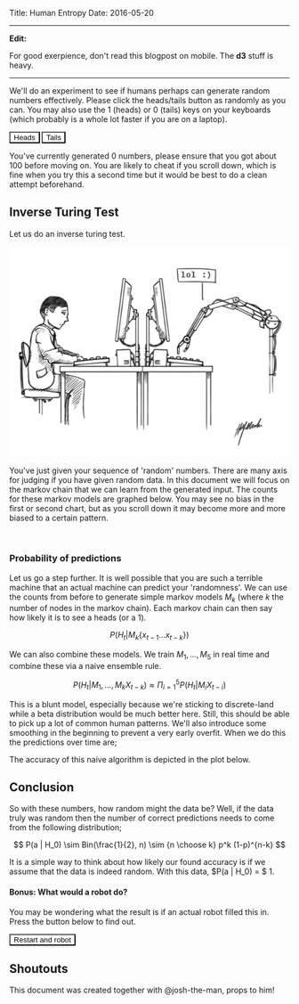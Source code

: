 Title: Human Entropy
Date: 2016-05-20

<link rel="stylesheet" type="text/css" href="/theme/css/c3.css"></link>
<style>
  button.btn{
    background-color: white;
    border-color: black;
  }
</style>
<script src="/theme/js/d3.min.js"></script>
<script src="/theme/js/c3.js"></script>
<script src="/theme/js/redux.js"></script>
<script src="/theme/js/lazy.js"></script>
<script src="/theme/js/lodash.js"></script>
<script src="/theme/js/base-charts.js"></script>

<hr>

**Edit:**

For good exerpience, don't read this blogpost on mobile. The **d3** stuff is heavy.</blockquote>

<hr>

We'll do an experiment to see if humans perhaps can generate random numbers effectively. Please click the heads/tails button as randomly as you can. You may also use the 1 (heads) or 0 (tails) keys on your keyboards (which probably is a whole lot faster if you are on a laptop).

<div id="chart"></div>

<button class="btn btn-default btn-block btn-lg" id="heads">Heads</button>
<button class="btn btn-block btn-lg" id="tails">Tails</button>

You've currently generated <span class="num_items">0</span> numbers, please ensure that you got about 100 before moving on. You are likely to cheat if you scroll down, which is fine when you try this a second time but it would be best to do a clean attempt beforehand.

## Inverse Turing Test

Let us do an inverse turing test.

![](/theme/images/turing.jpg)

You've just given your sequence of 'random' numbers. There are many axis for judging if you have given random data. In this document we will focus on the markov chain that we can learn from the generated input. The counts for these markov models are graphed below. You may see no bias in the first or second chart, but as you scroll down it may become more and more biased to a certain pattern.

<div id="container"></div>

<br>

<h3>Probability of predictions</h3>

Let us go a step further. It is well possible that you are such a terrible machine that an actual machine can predict your 'randomness'. We can use the counts from before to generate simple markov models $M_k$ (where $k$ the number of nodes in the markov chain). Each markov chain can then say how likely it is to see a heads (or a 1).

$$ P(H_t | M_k \{x_{t-1} ... x_{t-k}\}) $$

We can also combine these models. We train $M_1,...,M_5$ in real time and combine these via a naive ensemble rule.

$$ P(H_t | M_1,...,M_k X_{t-k}) \approx \Pi_{i=1}^5 P(H_t | M_i X_{t-i}) $$

This is a blunt model, especially because we're sticking to discrete-land while a beta distribution would be much better here. Still, this should be able to pick up a lot of common human patterns. We'll also introduce some smoothing in the beginning to prevent a very early overfit. When we do this the predictions over time are;

<div id="preds"></div>

The accuracy of this naive algorithm is depicted in the plot below.

<div id="acc"></div>

## Conclusion

So with these numbers, how random might the data be? Well, if the data truly was random then the number of correct predictions needs to come from the following distribution;

$$ P(a | H_0) \sim Bin(\frac{1}{2}, n) \sim {n \choose k} p^k (1-p)^{n-k} $$

It is a simple way to think about how likely our found accuracy is if we assume that the data is indeed random. With this data, $P(a | H_0) = $ <span class="metric">1</span>.

#### Bonus: What would a robot do?

You may be wondering what the result is if an actual robot filled this in. Press the button below to find out.

<button class="btn btn-block btn-lg" id="robot-go">Restart and robot</button>

## Shoutouts

This document was created together with @josh-the-man, props to him!

<script>
const counter = (state = [], action) => {
  switch (action.type) {
    case '0':
      state.push(0)
      return state
    case '1':
      state.push(1)
      return state
    case 'reset':
      return []
    default:
      return state;
  }
};

const predictor = (state = [], action) => {
  switch (action.type){
    case 'predict':
      res = state.pop()
      var totalCorrect = d3.sum(state.map(function(d){return d.correct}))
      var len = state.length
      var lag = 15
      var recentCorrect = d3.sum(state.slice(len - lag, len).map(function(d){return d.correct}))
      if (res) {
        res['v'] = _.last(rawInputStore.getState())
        res['correct'] = res['v'] == Math.round(res['pred'])
        res['cumacc'] = (totalCorrect + res['correct'])/(state.length + 1)
        res['curacc'] = (recentCorrect + res['correct'])/(state.slice(len - lag, len).length + 1)
        state.push(res)
      }
      state.push(predictCurrent())
      return state
    case 'reset':
      return []
    default:
      return state
  }
}

const { createStore } = Redux;
const rawInputStore = createStore(counter);
const predictionStore = createStore(predictor);

function calcAllPairs(len){
  var args = [ len > 0 ? ["1", "0"] : []]
  for (var i = 0; i < len - 1; i++) {
    args.push([",1", ",0"]);
  }

  var base = _.reduce(args, function(a,b){
    return _.flatten(_.map(a, function(x){
      return _.map(b, function(y){
        return x.concat([y]);
      });
    }), true);
  }, [[]]);

  return base.map(function(d){ return [d, 0]})
}

const NUM_CHARTS = 5
const PAIRS = d3.range(NUM_CHARTS + 1).map(calcAllPairs)
  .map(function(d){return _.object(d)})

const render = function(){
  d3.select('.num_items').text(rawInputStore.getState().length);
};

const markov = function(rank){
  return Lazy(rawInputStore.getState())
  .consecutive(rank)
  .countBy(function(d){return d})
  .toArray()
}

const lastFlips = function(n){return Lazy(rawInputStore.getState()).last(n).toArray()}

const prob = function(rank, outcome='1'){
  const past = lastFlips(rank - 1).join(',')
  const mk = markov(rank)
  const nextProbs = _.object(_.filter(mk, function(d){return d[0].indexOf(past) == 0}))
  var res = _.pick(nextProbs, function(v, k){
    return _.endsWith(k, outcome)
  })
  const outcomeP = 5 + (nextProbs[past + ',' + outcome] || 0)
  const notOutcomeP = 5 + (nextProbs[past + ',' + (outcome == '0' ? '1' : '0')] || 0)
  return outcomeP / (outcomeP + notOutcomeP)
}

const predictCurrent = function(){
  res = {
    'i' : rawInputStore.getState().length,
    'p1': prob(1),
    'p2': prob(2),
    'p3': prob(3),
    'p4': prob(4),
    'p5': prob(5)
  }
  l1 = res['p1'] * res['p2'] * res['p3'] * res['p4'] * res['p5']
  l0 = (1- res['p1']) * (1- res['p2']) * (1- res['p3']) * (1- res['p4']) * (1- res['p5'])
  res['pred'] = l1/(l0 + l1)
  return res
}

const getData = function(rank){
  var state_map = PAIRS[rank]
  if(rawInputStore.getState().length > rank){
    state_map = _.extend({}, state_map, _.object(markov(rank)))
  }

  const mk = Object.keys(state_map).map(
    function(k){return [k, state_map[k]]}
  )
  const sum = _.reduce(mk, function(x,y){return x + y[1]}, 0) || 1
  return _.sortBy(mk.map(function(d){return {'pattern': d[0], 'freq': d[1]/sum}}), 'pattern')
}


rawInputStore.subscribe(render);
rawInputStore.subscribe(markov);
rawInputStore.subscribe(function(){ predictionStore.dispatch({type: 'predict'}) } );

render();

d3.select("body").on("keydown", function(){
  const type = ({ 49: '1', 48: '0'})[d3.event.keyCode]
  if (type) {
    rawInputStore.dispatch({'type': type})
  }
})

d3.select("button#heads").on("click", function(){
    rawInputStore.dispatch({ type: '1' });
})

d3.select("button#tails").on("click", function(){
    rawInputStore.dispatch({ type: '0' });
})

d3.select("button#robot-go").on("click", function(){
  var count = 100
  rawInputStore.dispatch({type: 'reset'})
  predictionStore.dispatch({type: 'reset'})
  var tick = function(){
    count--;
    rawInputStore.dispatch({ type: Math.random() < 0.5 ? '1' : '0' });
    if (count > 0) {
      setTimeout(tick, 100)
    }
  }

  tick();
})

var genHist = function(cssLoc, rank){
  return c3.generate({
    bindto: cssLoc,
    data: {
      json: getData(rank),
      keys: {
        x: 'pattern',
        value: ['freq'],
      },
      type: 'bar'
    },
    axis: {
      x: {
        type: 'category'
      }
    },
    bar:{
      width:{
        ratio: 0.9
      }
    },
    size: {
      height: 200
    },
    legend: {
      show: false
    }
  });
}

var genChart = function(cssLoc, colnames, height = 400){
  return c3.generate({
    bindto: cssLoc,
    data: {
      json: predictionStore.getState(),
      keys: {
        x: 'i',
        value: colnames,
      },
    },
    point:{
      show: false
    },
    size: {
      height: height
    },
    axis: {
      y:{
        min:0,
        max:1
      }
    }
  });
}

var predChart = genChart("#preds", ['p1', 'p2', 'p3', 'p4', 'p5', 'pred'])
var accChart = genChart("#acc", ['cumacc', 'curacc'], 200)

predictionStore.subscribe(_.throttle(function () {
  predChart.load({'json': predictionStore.getState(), keys: {  x: 'i', value: ['p1', 'p2', 'p3', 'p4', 'p5', 'pred'] } });
}, 1000, {leading: true}))

predictionStore.subscribe(_.throttle(function () {
  accChart.load({'json': predictionStore.getState(), keys: {  x: 'i', value: ['cumacc', 'curacc'] } });
}, 1000, {leading: true}))

var initCharts = function(num){
  for (let i = 1; i <= num; i++) {
    d3.select('#container')
      .append('h5').text('Counts, Markov chainsize = ' + i).append('br')

    var newDiv = d3.select('#container').append('div').attr('id', 'markov' + i)
    setTimeout(function () {
      var chart = genHist('#markov' + i, i)
      rawInputStore.subscribe(_.throttle(function(){
        chart.load({'json': getData(i), keys: {x: 'pattern', value: ['freq']} })},
        100,
        { leading: true}));
    })
  }
}

initCharts(NUM_CHARTS)

// var acc = [1,0,0,0,1,1,1,1,1]
// acc.map(function(d,i,l){return d3.sum(acc.slice(0, i+1))/(i+1)})
// d3.sum(acc)/acc.length

var choose = function(n, k){
    if(k == 0){
      return 1
    }
    return (n * choose(n - 1, k - 1)) / k
}

var accLikelihood = function(numCorrect, numGenerated){
  var probs = d3.range(numCorrect, numGenerated+1)
    .map(function(d,i,l){return choose(numGenerated, d) * Math.pow(0.5, numGenerated)})
  return d3.sum(probs)
}

predictionStore.subscribe(function(){
  var accValues = predictionStore.getState().map(function(d){return d.correct})
  var metric = accLikelihood(d3.sum(accValues), Math.max(1, accValues.length - 1))
  d3.select('span.metric').text(d3.round(metric, 8))
})
</script>
